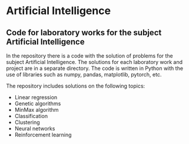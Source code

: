 # Artificial Intelligence
## Code for laboratory works for the subject Artificial Intelligence

In the repository there is a code with the solution of problems for the subject Artificial Intelligence. The solutions for each laboratory work and project are in a separate directory.
The code is written in Python with the use of libraries such as numpy, pandas, matplotlib, pytorch, etc.

The repository includes solutions on the following topics:

- Linear regression
- Genetic algorithms
- MinMax algorithm
- Classification
- Clustering
- Neural networks
- Reinforcement learning